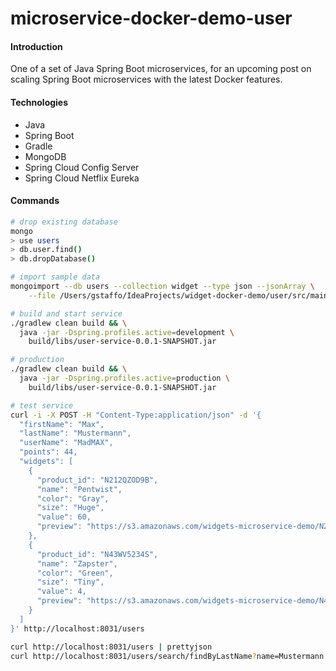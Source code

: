 # microservice-docker-demo-user
#### Introduction
One of a set of Java Spring Boot microservices, for an upcoming post on scaling Spring Boot microservices with the latest Docker features.

#### Technologies
* Java
* Spring Boot
* Gradle
* MongoDB
* Spring Cloud Config Server
* Spring Cloud Netflix Eureka

#### Commands
```bash
# drop existing database
mongo
> use users
> db.user.find()
> db.dropDatabase()
```

```bash
# import sample data
mongoimport --db users --collection widget --type json --jsonArray \
    --file /Users/gstaffo/IdeaProjects/widget-docker-demo/user/src/main/resources/data/user_data.json
```

```bash
# build and start service
./gradlew clean build && \
  java -jar -Dspring.profiles.active=development \
    build/libs/user-service-0.0.1-SNAPSHOT.jar

# production
./gradlew clean build && \
  java -jar -Dspring.profiles.active=production \
    build/libs/user-service-0.0.1-SNAPSHOT.jar
```

```bash
# test service
curl -i -X POST -H "Content-Type:application/json" -d '{
  "firstName": "Max",
  "lastName": "Mustermann",
  "userName": "MadMAX",
  "points": 44,
  "widgets": [
    {
      "product_id": "N212QZOD9B",
      "name": "Pentwist",
      "color": "Gray",
      "size": "Huge",
      "value": 60,
      "preview": "https://s3.amazonaws.com/widgets-microservice-demo/N212QZOD9B.png"
    },
    {
      "product_id": "N43WV5234S",
      "name": "Zapster",
      "color": "Green",
      "size": "Tiny",
      "value": 4,
      "preview": "https://s3.amazonaws.com/widgets-microservice-demo/N43WV5234S.png"
    }
  ]
}' http://localhost:8031/users

curl http://localhost:8031/users | prettyjson
curl http://localhost:8031/users/search/findByLastName?name=Mustermann | prettyjson
```
